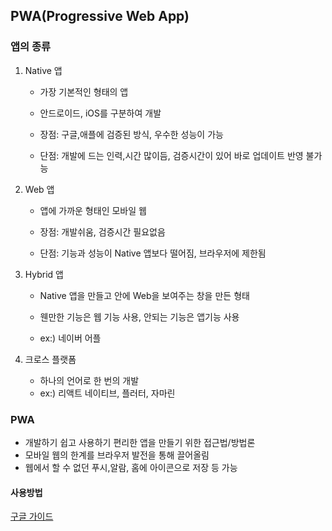 ## PWA(Progressive Web App)



### 앱의 종류

1. Native 앱

   - 가장 기본적인 형태의 앱

   - 안드로이드, iOS를 구분하여 개발

   - 장점: 구글,애플에 검증된 방식, 우수한 성능이 가능

   - 단점: 개발에 드는 인력,시간 많이듬, 검증시간이 있어 바로 업데이트 반영 불가능

     

2. Web 앱

   - 앱에 가까운 형태인 모바일 웹

   - 장점: 개발쉬움, 검증시간 필요없음

   - 단점: 기능과 성능이 Native 앱보다 떨어짐, 브라우저에 제한됨

     

3. Hybrid 앱

   - Native 앱을 만들고 안에 Web을 보여주는 창을 만든 형태

   - 웬만한 기능은 웹 기능 사용, 안되는 기능은 앱기능 사용

   - ex:) 네이버 어플

     

4. 크로스 플랫폼
   - 하나의 언어로 한 번의 개발
   - ex:) 리액트 네이티브, 플러터, 자마린



### PWA

- 개발하기 쉽고 사용하기 편리한 앱을 만들기 위한 접근법/방법론
- 모바일 웹의 한계를 브라우저 발전을 통해 끌어올림
- 웹에서 할 수 없던 푸시,알람, 홈에 아이콘으로 저장 등 가능



#### 사용방법

 [구글 가이드](https://codelabs.developers.google.com/codelabs/your-first-pwapp/#0)